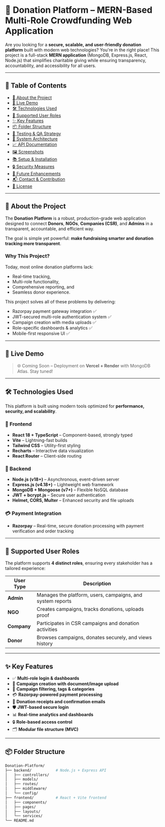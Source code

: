 # 💝 Donation Platform – MERN-Based Multi-Role Crowdfunding Web Application

Are you looking for a **secure, scalable, and user-friendly donation platform** built with modern web technologies? You're in the right place! This project is a full-stack **MERN application** (MongoDB, Express.js, React, Node.js) that simplifies charitable giving while ensuring transparency, accountability, and accessibility for all users.

---

## 📌 Table of Contents

- [🌟 About the Project](#-about-the-project)
- [🚀 Live Demo](#-live-demo)
- [🛠️ Technologies Used](#️-technologies-used)
- [🔐 Supported User Roles](#-supported-user-roles)
- [✨ Key Features](#-key-features)
- [📦 Folder Structure](#-folder-structure)
- [🧪 Testing & QA Strategy](#-testing--qa-strategy)
- [🧠 System Architecture](#-system-architecture)
- [📈 API Documentation](#-api-documentation)
- [🖼️ Screenshots](#️-screenshots)
- [📚 Setup & Installation](#-setup--installation)
- [🔒 Security Measures](#-security-measures)
- [📍 Future Enhancements](#-future-enhancements)
- [📬 Contact & Contribution](#-contact--contribution)
- [📄 License](#-license)

---

## 🌟 About the Project

The **Donation Platform** is a robust, production-grade web application designed to connect **Donors**, **NGOs**, **Companies (CSR)**, and **Admins** in a transparent, accountable, and efficient way.

The goal is simple yet powerful: **make fundraising smarter and donation tracking more transparent**.

### Why This Project?

Today, most online donation platforms lack:
- Real-time tracking,
- Multi-role functionality,
- Comprehensive reporting, and
- Seamless donor experience.

This project solves all of these problems by delivering:
- Razorpay payment gateway integration ✅  
- JWT-secured multi-role authentication system ✅  
- Campaign creation with media uploads ✅  
- Role-specific dashboards & analytics ✅  
- Mobile-first responsive UI ✅

---

## 🚀 Live Demo

> 🌐 Coming Soon – Deployment on **Vercel + Render** with MongoDB Atlas. Stay tuned!

---

## 🛠️ Technologies Used

This platform is built using modern tools optimized for **performance, security, and scalability**.

### 🔹 Frontend
- **React 18 + TypeScript** – Component-based, strongly typed
- **Vite** – Lightning-fast builds
- **Tailwind CSS** – Utility-first styling
- **Recharts** – Interactive data visualization
- **React Router** – Client-side routing

### 🔸 Backend
- **Node.js (v18+)** – Asynchronous, event-driven server
- **Express.js (v4.18+)** – Lightweight web framework
- **MongoDB + Mongoose (v7+)** – Flexible NoSQL database
- **JWT + bcrypt.js** – Secure user authentication
- **Helmet, CORS, Multer** – Enhanced security and file uploads

### 💳 Payment Integration
- **Razorpay** – Real-time, secure donation processing with payment verification and order tracking

---

## 🔐 Supported User Roles

The platform supports **4 distinct roles**, ensuring every stakeholder has a tailored experience:

| User Type | Description |
|-----------|-------------|
| **Admin** | Manages the platform, users, campaigns, and system reports |
| **NGO**   | Creates campaigns, tracks donations, uploads proof |
| **Company** | Participates in CSR campaigns and donation activities |
| **Donor** | Browses campaigns, donates securely, and views history |

---

## ✨ Key Features

- ✅ **Multi-role login & dashboards**
- 📂 **Campaign creation with document/image upload**
- 🔎 **Campaign filtering, tags & categories**
- 💳 **Razorpay-powered payment processing**
- 📧 **Donation receipts and confirmation emails**
- 🛡️ **JWT-based secure login**
- 📊 **Real-time analytics and dashboards**
- 🔒 **Role-based access control**
- 🗂️ **Modular file structure (MVC)**

---

## 📦 Folder Structure

```bash
Donation-Platform/
├── backend/           # Node.js + Express API
│   ├── controllers/
│   ├── models/
│   ├── routes/
│   ├── middleware/
│   └── config/
├── frontend/          # React + Vite frontend
│   ├── components/
│   ├── pages/
│   ├── layouts/
│   └── services/
└── README.md
